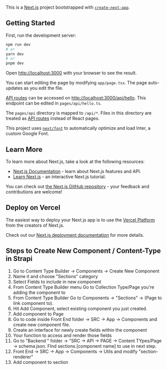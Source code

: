 This is a [Next.js](https://nextjs.org/) project bootstrapped with [`create-next-app`](https://github.com/vercel/next.js/tree/canary/packages/create-next-app).

## Getting Started

First, run the development server:

```bash
npm run dev
# or
yarn dev
# or
pnpm dev
```

Open [http://localhost:3000](http://localhost:3000) with your browser to see the result.

You can start editing the page by modifying `app/page.tsx`. The page auto-updates as you edit the file.

[API routes](https://nextjs.org/docs/api-routes/introduction) can be accessed on [http://localhost:3000/api/hello](http://localhost:3000/api/hello). This endpoint can be edited in `pages/api/hello.ts`.

The `pages/api` directory is mapped to `/api/*`. Files in this directory are treated as [API routes](https://nextjs.org/docs/api-routes/introduction) instead of React pages.

This project uses [`next/font`](https://nextjs.org/docs/basic-features/font-optimization) to automatically optimize and load Inter, a custom Google Font.

## Learn More

To learn more about Next.js, take a look at the following resources:

- [Next.js Documentation](https://nextjs.org/docs) - learn about Next.js features and API.
- [Learn Next.js](https://nextjs.org/learn) - an interactive Next.js tutorial.

You can check out [the Next.js GitHub repository](https://github.com/vercel/next.js/) - your feedback and contributions are welcome!

## Deploy on Vercel

The easiest way to deploy your Next.js app is to use the [Vercel Platform](https://vercel.com/new?utm_medium=default-template&filter=next.js&utm_source=create-next-app&utm_campaign=create-next-app-readme) from the creators of Next.js.

Check out our [Next.js deployment documentation](https://nextjs.org/docs/deployment) for more details.

## Steps to Create New Component / Content-Type in Strapi

1. Go to Content Type Builder -> Components -> Create New Component
2. Name it and choose "Sections" category
3. Select Fields to include in new component
4. From Content Type Builder menu Go to Collection Type/Page you're adding the component to
5. From Content Type Builder Go to Components -> "Sections" -> (Page to link component to).
6. Hit Add Component, select existing component you just created.
7. Add component to Page
8. Go to code inside Front End folder -> SRC -> App -> Components and create new component file.
9. Create an interface for newly create fields within the component
10. Your function to access and render those fields
11. Go to "Backend " folder -> "SRC -> API -> PAGE -> Content TYpes/Page -> schema.json. FInd sections.[component name] to use in next step.
12. Front End -> SRC -> App -> Components -> Utils and modify "section-renderer"
13. Add component to section
